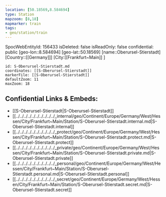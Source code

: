 ```yaml
---
location: [50.18569,8.584694]
type: Station 
mapzoom: [8,18] 
mapmarker: train 
tags:
- geo/station/train
---
```

SpocWebEntityId: 156433
isDeleted: false
isReadOnly: false
confidential: public
[geo-lon::8.584694]
[geo-lat::50.18569]
[name::Oberursel-Stierstadt]
[Country::[[Germany]]]
[City:[[Frankfurt~Main]] ]


```leaflet
id: S-Oberursel-Stierstadt.md
coordinates: [[S-Oberursel-Stierstadt]]
markerFile: [[S-Oberursel-Stierstadt]]
defaultZoom: 11 
maxZoom: 18
```


## Confidential Links & Embeds: 
- [[S-Oberursel-Stierstadt|S-Oberursel-Stierstadt]] 
- [[../../../../../../../../../../_internal/geo/Continent/Europe/Germany/West/Hessen/City/Frankfurt~Main/Station/S-Oberursel-Stierstadt.internal.md|S-Oberursel-Stierstadt.internal]] 
- [[../../../../../../../../../../_protect/geo/Continent/Europe/Germany/West/Hessen/City/Frankfurt~Main/Station/S-Oberursel-Stierstadt.protect.md|S-Oberursel-Stierstadt.protect]] 
- [[../../../../../../../../../../_private/geo/Continent/Europe/Germany/West/Hessen/City/Frankfurt~Main/Station/S-Oberursel-Stierstadt.private.md|S-Oberursel-Stierstadt.private]] 
- [[../../../../../../../../../../_personal/geo/Continent/Europe/Germany/West/Hessen/City/Frankfurt~Main/Station/S-Oberursel-Stierstadt.personal.md|S-Oberursel-Stierstadt.personal]] 
- [[../../../../../../../../../../_secret/geo/Continent/Europe/Germany/West/Hessen/City/Frankfurt~Main/Station/S-Oberursel-Stierstadt.secret.md|S-Oberursel-Stierstadt.secret]] 
